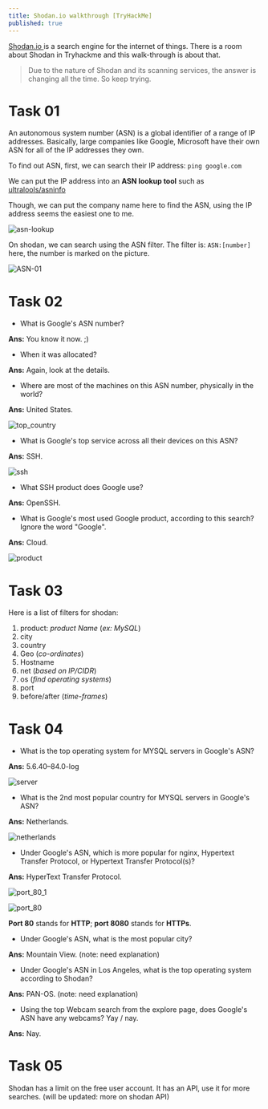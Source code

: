 ```yaml
---
title: Shodan.io walkthrough [TryHackMe]
published: true
---
```


[Shodan.io ](https://www.shodan.io/)is a search engine for the internet of things. There is a room about Shodan in Tryhackme and this walk-through is about that.

> Due to the nature of Shodan and its scanning services, the answer is changing all the time. So keep trying.


# Task 01


An autonomous system number (ASN) is a global identifier of a range of IP addresses. Basically, large companies like Google, Microsoft have their own ASN for all of the IP addresses they own.

To find out ASN, first, we can search their IP address: `ping google.com`

We can put the IP address into an **ASN lookup tool** such as [ultralools/asninfo](https://www.ultratools.com/tools/asnInfo)

Though, we can put the company name here to find the ASN, using the IP address seems the easiest one to me.

![asn-lookup](https://user-images.githubusercontent.com/25137893/95559728-0a2c7a00-0a3a-11eb-8b81-3e8023b32974.png)

On shodan, we can search using the ASN filter. The filter is: `ASN:[number]`
here, the number is marked on the picture.

![ASN-01](https://user-images.githubusercontent.com/25137893/95559662-ed904200-0a39-11eb-8943-24109ca82302.png)


# Task 02


* What is Google's ASN number?

**Ans:** You know it now. ;)

* When it was allocated?

**Ans:** Again, look at the details.

* Where are most of the machines on this ASN number, physically in the world?

**Ans:** United States.

![top_country](https://user-images.githubusercontent.com/25137893/95559902-4bbd2500-0a3a-11eb-9690-608daff9d461.png)

* What is Google's top service across all their devices on this ASN?

**Ans:** SSH.

![ssh](https://user-images.githubusercontent.com/25137893/95559968-61324f00-0a3a-11eb-8915-4625e04b23bc.png)

* What SSH product does Google use?

**Ans:** OpenSSH.

* What is Google's most used Google product, according to this search? Ignore the word "Google".

**Ans:** Cloud.

![product](https://user-images.githubusercontent.com/25137893/95560023-760ee280-0a3a-11eb-88c6-248639c576c3.png)


# Task 03


Here is a list of filters for shodan:
1. product: _product Name_ (_ex: MySQL_)
2. city
3. country
4. Geo (*co-ordinates*)
5. Hostname
6. net (*based on IP/CIDR*)
7. os (*find operating systems*)
8. port
9. before/after (*time-frames*)


# Task 04


* What is the top operating system for MYSQL servers in Google's ASN?

**Ans:** 5.6.40–84.0-log

![server](https://user-images.githubusercontent.com/25137893/95560134-a5255400-0a3a-11eb-95ee-ff5d4a388c27.png)

* What is the 2nd most popular country for MYSQL servers in Google's ASN?

**Ans:** Netherlands.

![netherlands](https://user-images.githubusercontent.com/25137893/95560162-b3737000-0a3a-11eb-9080-dfca6f920155.png)

* Under Google's ASN, which is more popular for nginx, Hypertext Transfer Protocol, or Hypertext Transfer Protocol(s)?

**Ans:** HyperText Transfer Protocol.

![port_80_1](https://user-images.githubusercontent.com/25137893/95560211-c2f2b900-0a3a-11eb-9478-7f3f1adac102.png)

![port_80](https://user-images.githubusercontent.com/25137893/95560237-ce45e480-0a3a-11eb-9589-4944832f1d89.png)

**Port 80** stands for **HTTP**; **port 8080** stands for **HTTPs**.

* Under Google's ASN, what is the most popular city?

**Ans:** Mountain View. (note: need explanation)

* Under Google's ASN in Los Angeles, what is the top operating system according to Shodan?

**Ans:** PAN-OS. (note: need explanation)

* Using the top Webcam search from the explore page, does Google's ASN have any webcams? Yay / nay.

**Ans:** Nay.


# Task 05


Shodan has a limit on the free user account. It has an API, use it for more searches. (will be updated: more on shodan API)



